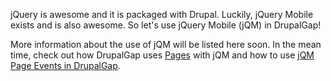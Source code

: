 jQuery is awesome and it is packaged with Drupal. Luckily, jQuery Mobile exists and is also awesome. So let's use jQuery Mobile (jQM) in DrupalGap!

More information about the use of jQM will be listed here soon. In the mean time, check out how DrupalGap uses [Pages](/documentation/09_Pages/index.md) with jQM and how to use [jQM Page Events in DrupalGap](/documentation/09_Pages/Page_Events).
